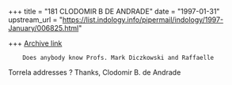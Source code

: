 +++
title = "181 CLODOMIR B DE ANDRADE"
date = "1997-01-31"
upstream_url = "https://list.indology.info/pipermail/indology/1997-January/006825.html"

+++
[Archive link](https://list.indology.info/pipermail/indology/1997-January/006825.html)

        Does anybody know Profs. Mark Diczkowski and Raffaelle 
Torrela addresses ?
        Thanks,
        Clodomir B. de Andrade




